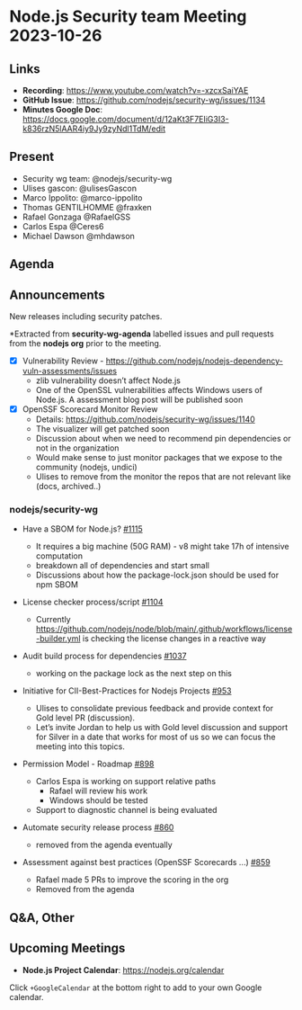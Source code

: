 # Node.js  Security team Meeting 2023-10-26

## Links

* **Recording**:  https://www.youtube.com/watch?v=-xzcxSaiYAE
* **GitHub Issue**: https://github.com/nodejs/security-wg/issues/1134
* **Minutes Google Doc**: https://docs.google.com/document/d/12aKt3F7EIiG3I3-k836rzN5lAAR4iy9Jy9zyNdl1TdM/edit

## Present

* Security wg team: @nodejs/security-wg
* Ulises gascon: @ulisesGascon
* Marco Ippolito: @marco-ippolito
* Thomas GENTILHOMME @fraxken
* Rafael Gonzaga @RafaelGSS
* Carlos Espa @Ceres6
* Michael Dawson @mhdawson

## Agenda

## Announcements

New releases including security patches.

*Extracted from **security-wg-agenda** labelled issues and pull requests from the **nodejs org** prior to the meeting.

- [X] Vulnerability Review - https://github.com/nodejs/nodejs-dependency-vuln-assessments/issues
  - zlib vulnerability doesn’t affect Node.js
  - One of the OpenSSL vulnerabilities affects Windows users of Node.js. A assessment blog post will be published soon
- [X] OpenSSF Scorecard Monitor Review
  - Details: https://github.com/nodejs/security-wg/issues/1140
  - The visualizer will get patched soon
  - Discussion about when we need to recommend pin dependencies or not in the organization
  - Would make sense to just monitor packages that we expose to the community (nodejs, undici)
  - Ulises to remove from the monitor the repos that are not relevant like (docs, archived..)
 
### nodejs/security-wg

* Have a SBOM for Node.js? [#1115](https://github.com/nodejs/security-wg/issues/1115)
  * It requires a big machine (50G RAM) - v8 might take 17h of intensive computation
  * breakdown all of dependencies and start small
  * Discussions about how the package-lock.json should be used for npm SBOM

* License checker process/script [#1104](https://github.com/nodejs/security-wg/issues/1104)
  * Currently https://github.com/nodejs/node/blob/main/.github/workflows/license-builder.yml is checking the license changes in a reactive way

* Audit build process for dependencies [#1037](https://github.com/nodejs/security-wg/issues/1037)
  * working on the package lock as the next step on this

* Initiative for CII-Best-Practices for Nodejs Projects [#953](https://github.com/nodejs/security-wg/issues/953)
  * Ulises to consolidate previous feedback and provide context for Gold level PR (discussion).
  * Let’s invite Jordan to help us with Gold level discussion and support for Silver in a date that works for most of us so we can focus the meeting into this topics.

* Permission Model - Roadmap [#898](https://github.com/nodejs/security-wg/issues/898)
  * Carlos Espa is working on support relative paths
    * Rafael will review his work
    * Windows should be tested
  * Support to diagnostic channel is being evaluated

* Automate security release process [#860](https://github.com/nodejs/security-wg/issues/860)
  * removed from the agenda eventually
* Assessment against best practices (OpenSSF Scorecards ...) [#859](https://github.com/nodejs/security-wg/issues/859)
  - Rafael made 5 PRs to improve the scoring in the org
  - Removed from the agenda


## Q&A, Other

## Upcoming Meetings

* **Node.js Project Calendar**: <https://nodejs.org/calendar>

Click `+GoogleCalendar` at the bottom right to add to your own Google calendar.

